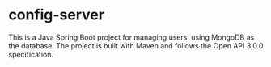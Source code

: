 # config-server
This is a Java Spring Boot project for managing users, using MongoDB as the database. The project is built with Maven and follows the Open API 3.0.0 specification.
